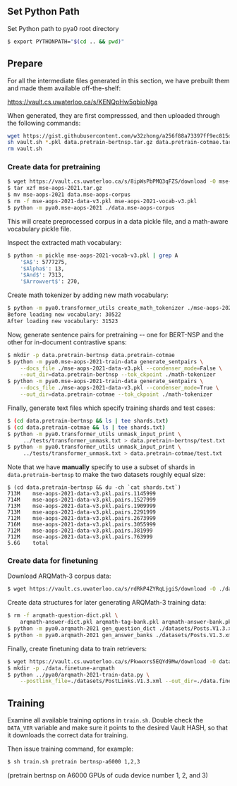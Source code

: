 ## Set Python Path
Set Python path to pya0 root directory
```sh
$ export PYTHONPATH="$(cd .. && pwd)"
```

## Prepare
For all the intermediate files generated in this section, we have prebuilt them and made them available off-the-shelf:

https://vault.cs.uwaterloo.ca/s/KENQpHw5qbioNga

When generated, they are first compresssed, and then uploaded through the following commands:
```sh
wget https://gist.githubusercontent.com/w32zhong/a256f88a73397ff9ec815d2cdaad0372/raw/d4ab9a5cd69e00530f6fcb1b9a3e6785702927fe/vault.sh
sh vault.sh *.pkl data.pretrain-bertnsp.tar.gz data.pretrain-cotmae.tar.gz math-tokenizer.tar.gz
rm vault.sh
```

### Create data for pretraining
```sh
$ wget https://vault.cs.uwaterloo.ca/s/8ipWsPbPMQ3qFZS/download -O mse-aops-2021.tar.gz
$ tar xzf mse-aops-2021.tar.gz
$ mv mse-aops-2021 data.mse-aops-corpus
$ rm -f mse-aops-2021-data-v3.pkl mse-aops-2021-vocab-v3.pkl
$ python -m pya0.mse-aops-2021 ./data.mse-aops-corpus
```
This will create preprocessed corpus in a data pickle file, and a math-aware vocabulary pickle file.

Inspect the extracted math vocabulary:
```sh
$ python -m pickle mse-aops-2021-vocab-v3.pkl | grep A
	'$A$': 5777275,
	'$Alpha$': 13,
	'$And$': 7313,
	'$Arrowvert$': 270,
```

Create math tokenizer by adding new math vocabulary:
```sh
$ python -m pya0.transformer_utils create_math_tokenizer ./mse-aops-2021-vocab-v3.pkl
Before loading new vocabulary: 30522
After loading new vocabulary: 31523
```

Now, generate sentence pairs for pretraining -- one for BERT-NSP and the other for in-document contrastive spans:
```sh
$ mkdir -p data.pretrain-bertnsp data.pretrain-cotmae
$ python -m pya0.mse-aops-2021-train-data generate_sentpairs \
    --docs_file ./mse-aops-2021-data-v3.pkl --condenser_mode=False \
    --out_dir=data.pretrain-bertnsp --tok_ckpoint ./math-tokenizer
$ python -m pya0.mse-aops-2021-train-data generate_sentpairs \
    --docs_file ./mse-aops-2021-data-v3.pkl --condenser_mode=True \
    --out_dir=data.pretrain-cotmae --tok_ckpoint ./math-tokenizer
```

Finally, generate text files which specify training shards and test cases:
```sh
$ (cd data.pretrain-bertnsp && ls | tee shards.txt)
$ (cd data.pretrain-cotmae && ls | tee shards.txt)
$ python -m pya0.transformer_utils unmask_input_print \
     ../tests/transformer_unmask.txt > data.pretrain-bertnsp/test.txt
$ python -m pya0.transformer_utils unmask_input_print \
     ../tests/transformer_unmask.txt > data.pretrain-cotmae/test.txt
```

Note that we have **manually** specify to use a subset of shards in `data.pretrain-bertnsp` to make the two datasets roughly equal size:
```
$ (cd data.pretrain-bertnsp && du -ch `cat shards.txt`)
713M    mse-aops-2021-data-v3.pkl.pairs.1145999
714M    mse-aops-2021-data-v3.pkl.pairs.1527999
713M    mse-aops-2021-data-v3.pkl.pairs.1909999
713M    mse-aops-2021-data-v3.pkl.pairs.2291999
712M    mse-aops-2021-data-v3.pkl.pairs.2673999
716M    mse-aops-2021-data-v3.pkl.pairs.3055999
712M    mse-aops-2021-data-v3.pkl.pairs.381999
712M    mse-aops-2021-data-v3.pkl.pairs.763999
5.6G    total
```

### Create data for finetuning
Download ARQMath-3 corpus data:
```sh
$ wget https://vault.cs.uwaterloo.ca/s/rdRkP4ZYRqLjgiS/download -O ./datasets/Posts.V1.3.xml
```

Create data structures for later generating ARQMath-3 training data:
```sh
$ rm -f arqmath-question-dict.pkl \
    arqmath-answer-dict.pkl arqmath-tag-bank.pkl arqmath-answer-bank.pkl
$ python -m pya0.arqmath-2021 gen_question_dict ./datasets/Posts.V1.3.xml
$ python -m pya0.arqmath-2021 gen_answer_banks ./datasets/Posts.V1.3.xml
```

Finally, create finetuning data to train retrievers:
```sh
$ wget https://vault.cs.uwaterloo.ca/s/Pkwwxrs5EQYd9Mw/download -O datasets/PostLinks.V1.3.xml
$ mkdir -p ./data.finetune-arqmath
$ python ../pya0/arqmath-2021-train-data.py \
    --postlink_file=./datasets/PostLinks.V1.3.xml --out_dir=./data.finetune-arqmath
```

## Training
Examine all available training options in `train.sh`.
Double check the `DATA_VER` variable and make sure it points to the desired Vault HASH,
so that it downloads the correct data for training.

Then issue training command, for example:
```sh
$ sh train.sh pretrain bertnsp-a6000 1,2,3
```
(pretrain bertnsp on A6000 GPUs of cuda device number 1, 2, and 3)
